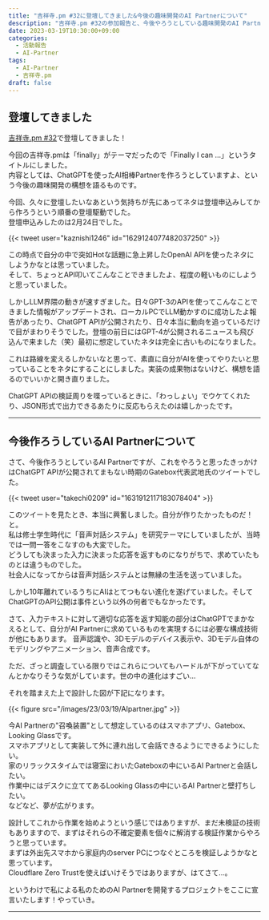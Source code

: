 ```yaml
---
title: "吉祥寺.pm #32に登壇してきました&今後の趣味開発のAI Partnerについて"
description: "吉祥寺.pm #32の参加報告と、今後やろうとしている趣味開発のAI Partnerへの想い"
date: 2023-03-19T10:30:00+09:00
categories:
  - 活動報告
  - AI-Partner
tags:
  - AI-Partner
  - 吉祥寺.pm
draft: false
---
```


## 登壇してきました

[吉祥寺.pm #32](https://kichijojipm.connpass.com/event/276411/)で登壇してきました！

<div style="max-width:600px">
<script defer class="speakerdeck-embed" data-id="cba5f33a6f23491887f6a4f57ba9d6ae" data-ratio="1.77725118483412" src="//speakerdeck.com/assets/embed.js"></script>
</div>

今回の吉祥寺.pmは「finally」がテーマだったので「Finally I can ...」というタイトルにしました。  
内容としては、ChatGPTを使ったAI相棒Partnerを作ろうとしていますよ、という今後の趣味開発の構想を語るものです。

今回、久々に登壇したいなあという気持ちが先にあってネタは登壇申込みしてから作ろうという順番の登壇駆動でした。  
登壇申込みしたのは2月24日でした。

{{< tweet user="kaznishi1246" id="1629124077482037250" >}}

この時点で自分の中で突如Hotな話題に急上昇したOpenAI APIを使ったネタにしようかなとは思っていました。  
そして、ちょっとAPI叩いてこんなことできましたよ、程度の軽いものにしようと思っていました。  

しかしLLM界隈の動きが速すぎました。日々GPT-3のAPIを使ってこんなことできました情報がアップデートされ、ローカルPCでLLM動かすのに成功したよ報告があったり、ChatGPT APIが公開されたり、日々本当に動向を追っているだけで目がまわりそうでした。登壇の前日にはGPT-4が公開されるニュースも飛び込んで来ました（笑）最初に想定していたネタは完全に古いものになりました。  

これは路線を変えるしかないなと思って、素直に自分がAIを使ってやりたいと思っていることをネタにすることにしました。実装の成果物はないけど、構想を語るのでいいかと開き直りました。

ChatGPT APIの検証周りを喋っているときに、「わっしょい」でウケてくれたり、JSON形式で出力できるあたりに反応もらえたのは嬉しかったです。

---

## 今後作ろうしているAI Partnerについて

さて、今後作ろうとしているAI Partnerですが、これをやろうと思ったきっかけはChatGPT APIが公開されてまもない時期のGatebox代表武地氏のツイートでした。

{{< tweet user="takechi0209" id="1631912117183078404" >}}

このツイートを見たとき、本当に興奮しました。自分が作りたかったものだ！と。  
私は修士学生時代に「音声対話システム」を研究テーマにしていましたが、当時では一問一答をこなすのも大変でした。  
どうしても決まった入力に決まった応答を返すものになりがちで、求めていたものとは違うものでした。  
社会人になってからは音声対話システムとは無縁の生活を送っていました。

しかし10年離れているうちにAIはとてつもない進化を遂げていました。そしてChatGPTのAPI公開は事件という以外の何者でもなかったです。

さて、入力テキストに対して適切な応答を返す知能の部分はChatGPTでまかなえるとして、自分がAI Partnerに求めているものを実現するには必要な構成技術が他にもあります。
音声認識や、3Dモデルのデバイス表示や、3Dモデル自体のモデリングやアニメーション、音声合成です。

ただ、ざっと調査している限りではこれらについてもハードルが下がっていてなんとかなりそうな気がしています。世の中の進化はすごい...

それを踏まえた上で設計した図が下記になります。

{{< figure src="/images/23/03/19/AIpartner.jpg" >}}

今AI Partnerの"召喚装置"として想定しているのはスマホアプリ、Gatebox、Looking Glassです。  
スマホアプリとして実装して外に連れ出して会話できるようにできるようにしたい。  
家のリラックスタイムでは寝室においたGateboxの中にいるAI Partnerと会話したい。  
作業中にはデスクに立ててあるLooking Glassの中にいるAI Partnerと壁打ちしたい。  
などなど、夢が広がります。  

設計してこれから作業を始めようという感じではありますが、まだ未検証の技術もありますので、まずはそれらの不確定要素を個々に解消する検証作業からやろうと思っています。  
まずは外出先スマホから家庭内のserver PCにつなぐところを検証しようかなと思っています。  
Cloudflare Zero Trustを使えばいけそうではありますが、はてさて…。

というわけで私による私のためのAI Partnerを開発するプロジェクトをここに宣言いたします！やっていき。

---

